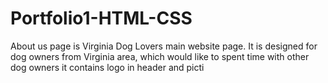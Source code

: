 # Portfolio1-HTML-CSS
About us page is Virginia Dog Lovers main website page. It is designed for dog owners from Virginia area, which would like to spent time with other dog owners
it contains logo in header and picti
